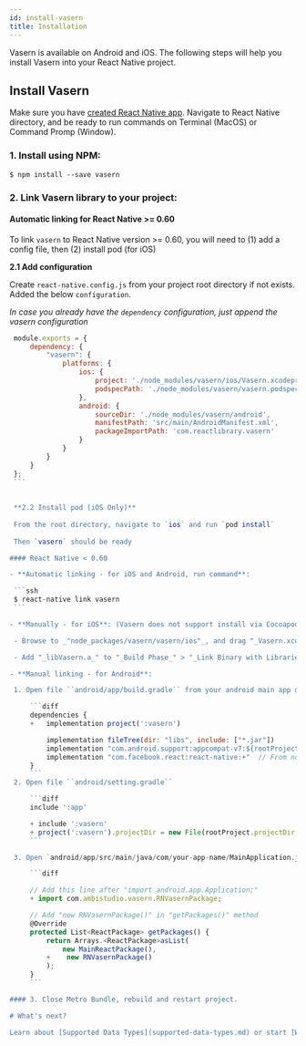 ```yaml
---
id: install-vasern
title: Installation
---
```


Vasern is available on Android and iOS. The following steps will help you install Vasern into your 
React Native project.

## Install Vasern


Make sure you have [created React Native app](https://facebook.github.io/react-native/docs/getting-started.html). Navigate to React Native directory, and be ready to run commands on Terminal (MacOS) or Command Promp (Window).

### 1. Install using NPM:

```ssh
$ npm install --save vasern
```

### 2. Link Vasern library to your project:

#### **Automatic linking for React Native >= 0.60**
    
   To link `vasern` to React Native version >= 0.60, you will need to (1) add a config file, then (2) install pod (for iOS)

   **2.1 Add configuration**
    
   Create `react-native.config.js` from your project root directory if not exists.
    Added the below `configuration`.

   _In case you already have the `dependency` configuration, just append the vasern configuration_

   ```js
    module.exports = {
        dependency: {
            "vasern": {
                platforms: {
                    ios: {
                        project: './node_modules/vasern/ios/Vasern.xcodeproj',
                        podspecPath: './node_modules/vasern/vasern.podspec'
                    },
                    android: {
                        sourceDir: './node_modules/vasern/android',
                        manifestPath: 'src/main/AndroidManifest.xml',
                        packageImportPath: 'com.reactlibrary.vasern'
                    }
                }
            }
        }
    };
    ```
    
    
    **2.2 Install pod (iOS Only)**
    
    From the root directory, navigate to `ios` and run `pod install`
    
    Then `vasern` should be ready
  
#### React Native < 0.60

- **Automatic linking - for iOS and Android, run command**:

    ```ssh
    $ react-native link vasern
    ```

- **Manually - for iOS**: (Vasern does not support install via Cocoapods)

    - Browse to _"node_packages/vasern/vasern/ios"_, and drag "_Vasern.xcodeproj_" to "_Libraries_" directory on your project in XCode.

    - Add "_libVasern.a_" to "_Build Phase_" > "_Link Binary with Libraries_"

- **Manual linking - for Android**:

    1. Open file ``android/app/build.gradle`` from your android main app directory, add ``vasern`` dependency:

        ```diff
        dependencies {
        +   implementation project(':vasern')

            implementation fileTree(dir: "libs", include: ["*.jar"])
            implementation "com.android.support:appcompat-v7:${rootProject.ext.supportLibVersion}"
            implementation "com.facebook.react:react-native:+"  // From node_modules
        }
        ```
    2. Open file ``android/setting.gradle``

        ```diff
        include ':app'

        + include ':vasern'
        + project(':vasern').projectDir = new File(rootProject.projectDir, '../node_modules/vasern/android')
        ```

    3. Open `android/app/src/main/java/com/your-app-name/MainApplication.java`, add the `RNVasernPackage` dependency.

        ```diff

        // Add this line after "import android.app.Application;"
        + import com.ambistudio.vasern.RNVasernPackage;

        // Add "new RNVasernPackage()" in "getPackages()" method
        @Override
        protected List<ReactPackage> getPackages() {
            return Arrays.<ReactPackage>asList(
                new MainReactPackage(),
            +    new RNVasernPackage()
            );
        }
        ```

#### 3. Close Metro Bundle, rebuild and restart project.

# What's next?

Learn about [Supported Data Types](supported-data-types.md) or start [Writing Schema](write-schema.md).
